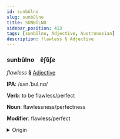 ```yaml
---
id: sunbûlno
slug: sunbûlno
title: SUNBÛLNO
sidebar_position: 413
tags: [sunbûlno, Adjective, Austronesian]
description: flawless § Adjective
---
```


### sunbûlno&emsp;<span kind="abugida">ɐ̃ʃʋ͊ʄƨ</span>

*flawless* **§** [Adjective](../../tags/Adjective)

**IPA**: /sʌn.ˈbul.nɑ/

**Verb**: to be flawless/perfect

**Noun**: flawlessness/perfectness

**Modifier**: flawless/perfect

<details>
    <summary>Origin</summary>
    Indonesian sêmpurna /səm.pur.na/<br/>
    <em>Austronesian Language Family</em>
</details>